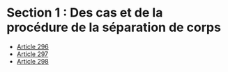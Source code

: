 # Section 1 : Des cas et de la procédure de la séparation de corps

- [Article 296](article-296.md)
- [Article 297](article-297.md)
- [Article 298](article-298.md)

